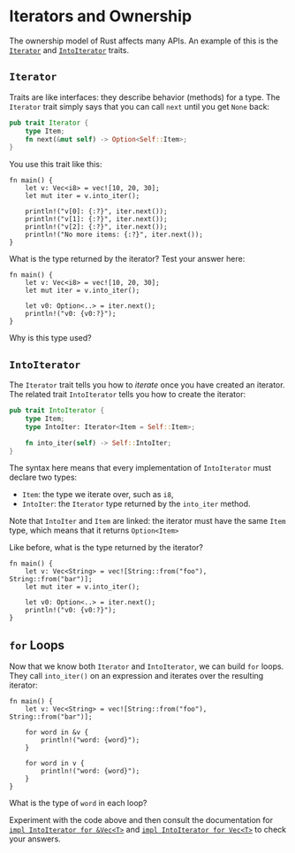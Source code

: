 # Iterators and Ownership

The ownership model of Rust affects many APIs. An example of this is the
[`Iterator`](https://doc.rust-lang.org/std/iter/trait.Iterator.html) and
[`IntoIterator`](https://doc.rust-lang.org/std/iter/trait.IntoIterator.html)
traits.

## `Iterator`

Traits are like interfaces: they describe behavior (methods) for a type. The
`Iterator` trait simply says that you can call `next` until you get `None` back:

```rust
pub trait Iterator {
    type Item;
    fn next(&mut self) -> Option<Self::Item>;
}
```

You use this trait like this:

```rust,editable
fn main() {
    let v: Vec<i8> = vec![10, 20, 30];
    let mut iter = v.into_iter();

    println!("v[0]: {:?}", iter.next());
    println!("v[1]: {:?}", iter.next());
    println!("v[2]: {:?}", iter.next());
    println!("No more items: {:?}", iter.next());
}
```

What is the type returned by the iterator? Test your answer here:

```rust,editable,compile_fail
fn main() {
    let v: Vec<i8> = vec![10, 20, 30];
    let mut iter = v.into_iter();

    let v0: Option<..> = iter.next();
    println!("v0: {v0:?}");
}
```

Why is this type used?

## `IntoIterator`

The `Iterator` trait tells you how to _iterate_ once you have created an
iterator. The related trait `IntoIterator` tells you how to create the iterator:

```rust
pub trait IntoIterator {
    type Item;
    type IntoIter: Iterator<Item = Self::Item>;

    fn into_iter(self) -> Self::IntoIter;
}
```

The syntax here means that every implementation of `IntoIterator` must
declare two types:

* `Item`: the type we iterate over, such as `i8`,
* `IntoIter`: the `Iterator` type returned by the `into_iter` method.

Note that `IntoIter` and `Item` are linked: the iterator must have the same
`Item` type, which means that it returns `Option<Item>`

Like before, what  is the type returned by the iterator?

```rust,editable,compile_fail
fn main() {
    let v: Vec<String> = vec![String::from("foo"), String::from("bar")];
    let mut iter = v.into_iter();

    let v0: Option<..> = iter.next();
    println!("v0: {v0:?}");
}
```

## `for` Loops

Now that we know both `Iterator` and `IntoIterator`, we can build `for` loops.
They call `into_iter()` on an expression and iterates over the resulting
iterator:

```rust,editable
fn main() {
    let v: Vec<String> = vec![String::from("foo"), String::from("bar")];

    for word in &v {
        println!("word: {word}");
    }

    for word in v {
        println!("word: {word}");
    }
}
```

What is the type of `word` in each loop?

Experiment with the code above and then consult the documentation for [`impl
IntoIterator for
&Vec<T>`](https://doc.rust-lang.org/std/vec/struct.Vec.html#impl-IntoIterator-2)
and [`impl IntoIterator for
Vec<T>`](https://doc.rust-lang.org/std/vec/struct.Vec.html#impl-IntoIterator-1)
to check your answers.
